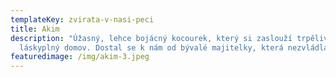 ```yaml
---
templateKey: zvirata-v-nasi-peci
title: Akim
description: "Úžasný, lehce bojácný kocourek, který si zaslouží trpělivý a
  láskyplný domov. Dostal se k nám od bývalé majitelky, která nezvládla chov. "
featuredimage: /img/akim-3.jpeg
---
```

